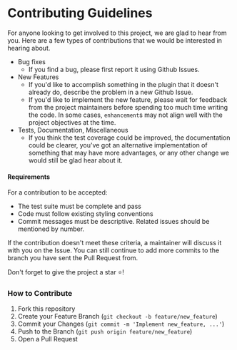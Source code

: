 # Contributing Guidelines

For anyone looking to get involved to this project, we are glad to hear from you. Here are a few types of contributions
that we would be interested in hearing about.

- Bug fixes
    - If you find a bug, please first report it using Github Issues.
- New Features
    - If you'd like to accomplish something in the plugin that it doesn't already do, describe the problem in a new
      Github Issue.
    - If you'd like to implement the new feature, please wait for feedback from the project maintainers before spending
      too much time writing the code. In some cases, `enhancement`s may not align well with the project objectives at
      the time.
- Tests, Documentation, Miscellaneous
    - If you think the test coverage could be improved, the documentation could be clearer, you've got an alternative
      implementation of something that may have more advantages, or any other change we would still be glad hear about
      it.

#### Requirements

For a contribution to be accepted:

- The test suite must be complete and pass
- Code must follow existing styling conventions
- Commit messages must be descriptive. Related issues should be mentioned by number.

If the contribution doesn't meet these criteria, a maintainer will discuss it with you on the Issue. You can still
continue to add more commits to the branch you have sent the Pull Request from.

Don't forget to give the project a star ⭐!

### How to Contribute

1. Fork this repository
2. Create your Feature Branch (`git checkout -b feature/new_feature`)
3. Commit your Changes (`git commit -m 'Implement new_feature, ...'`)
4. Push to the Branch (`git push origin feature/new_feature`)
5. Open a Pull Request
